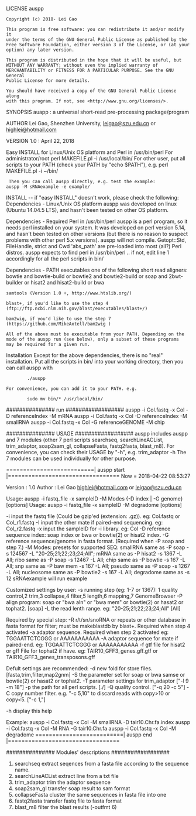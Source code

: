 LICENSE
    auspp

    Copyright (c) 2018- Lei Gao

    This program is free software: you can redistribute it and/or modify it
    under the terms of the GNU General Public License as published by the
    Free Software Foundation, either version 3 of the License, or (at your
    option) any later version.

    This program is distributed in the hope that it will be useful, but
    WITHOUT ANY WARRANTY; without even the implied warranty of
    MERCHANTABILITY or FITNESS FOR A PARTICULAR PURPOSE. See the GNU General
    Public License for more details.

    You should have received a copy of the GNU General Public License along
    with this program. If not, see <http://www.gnu.org/licenses/>.

SYNOPSIS
    auapp : a universal short-read pre-processing package/program

AUTHOR
    Lei Gao, Shenzhen University, leigao@szu.edu.cn or highlei@hotmail.com

VERSION
    1.0 : April 22, 2018

Easy INSTALL for Linux/Unix OS platform and Perl in /usr/bin/perl
     For administrator/root
	perl MAKEFILE.pl -i /usr/local/bin/
     For other user, put all scripts to your PATH (check your PATH by "echo $PATH"), e.g.
	perl MAKEFILE.pl -i ~/bin/

     Then you can call auspp directly, e.g. test the example:
	auspp -M sRNAexample -e example/

INSTALL -- if "easy INSTALL" doesn't work, please check the following:
  Dependencies - Linux/Unix OS platform
     auspp was developed on linux (Ubuntu 14.04.5 LTS), and hasn't been
     tested on other OS platform.

  Dependencies - Required Perl in /usr/bin/perl
    auspp is a perl program, so it needs perl installed on your system. It
    was developed on perl version 5.14, and hasn't been tested on other
    versions (but there is no reason to suspect problems with other perl
    5.x versions). auspp will not compile. Getopt::Std, FileHandle, strict
    and Cwd 'abs_path' are pre-loaded into most (all?) Perl distros. auspp
    expects to find perl in /usr/bin/perl .. if not, edit line 1 
    accordingly for all the perl scripts in bin/

  Dependencies - PATH executables
	one of the following short read aligners:
            bowtie  and bowtie-build
	or  bowtie2 and bowtie2-build
        or  soap    and 2bwt-builder
	or  hisat2  and hisat2-build
	or  bwa

	samtools (Version 1.0 +, http://www.htslib.org/)

	blast+, if you'd like to use the step 4 (ftp://ftp.ncbi.nlm.nih.gov/blast/executables/blast+/)

	bam2wig, if you'd like to use the step 7 (https://github.com/MikeAxtell/bam2wig )

    All of the above must be executable from your PATH. Depending on the
    mode of the auspp run (see below), only a subset of these programs
    may be required for a given run.

  Installation
    Except for the above dependencies, there is no "real" installation. Put
    all the scripts in bin/ into your working directory,  then you can call 
    auspp with

            ./auspp

    For convenience, you can add it to your PATH. e.g.

            sudo mv bin/* /usr/local/bin/


############### run ##################
auspp -i Col.fastq -x Col -D referenceIndex -M mRNA
auspp -i Col.fastq -x Col -D referenceIndex -M smallRNA
auspp -i Col.fastq -x Col -G referenceGENOME -M chip

############### USAGE ##################
auspp includes auspp and 7 modules (other 7 perl scripts searchseq, searchLineACList, trim_adaptor, soap2sam_gl, 
collapseFasta, fastq2fasta, blast_m8). For convenience, you can check their USAGE by "-h", e.g.
            trim_adaptor -h
The 7 modules can be used individually for other purpose.

==========================| auspp  start |=================================
Now = 2018-04-22 08:53:27

Version :   1.0
Author  :   Lei Gao   <highlei@hotmail.com> or <leigao@szu.edu.cn>

Usage:   auspp -i fastq_file -x sampleID -M Modes {-D index | -G genome} [options]
Usage:   auspp -i fastq_file -x sampleID -M degradome [options]

   -i <str>   input the fastq file (Could be gzip'ed (extension: .gz)). eg: Col.fastq or Col_r1.fastq
   -I <str>   input the other mate if paired-end sequencing. eg: Col_r2.fastq
   -x <str>   input the sampleID for -i library. eg: Col
   -D <str>   reference sequence index: soap index or bwa or bowtie(2) or hisat2 index.
   -G <str>   reference sequence/genome in fasta format. (Required when -P soap and step 7.)
   -M <str>   Modes: presets for supported SEQ:
            smallRNA   same as   -P soap -s 124567 -L "20-25;21;22;23;24;All";
            mRNA       same as   -P hisat2 -s 1367 -L All;
            ribo       same as   -P soap -s 12467 -L All;
            chip       same as   -P bowtie -s 167 -L All;
            snp        same as   -P baw mem -s 167 -L All;
            pseudo     same as   -P soap -s 1267 -L All;
            nucleosome same as   -P bowtie2 -s 167 -L All;
            degradome  same as   -s 12
            sRNAexample will run example

   Customized settings by user:
   -s <str>   running step (eg: 1-7 or 1367):
            1 quality control,2 trim,3 collapse,4 filter,5 length,6 mapping,7 GenomeBrowser
   -P <str>   align program: soap or "bwa aln" or "bwa mem" or bowtie(2) or hasat2 or tophat2. [soap]
   -L <str>   the read lenth range. eg: "20-25;21;22;23;24;All" [All]

   Required by special step:
   -R <str>   r/t/sn/snoRNA or repeats or other database in fasta format for filter;
            must be makeblastdb by blast+. Required when step 4 activated
   -a <str>   adaptor sequence. Required when step 2 activated eg: TGGAATTCTCGGG or AAAAAAAAAAA
   -A <str>   adaptor sequence for mate if paired-end. eg: TGGAATTCTCGGG or AAAAAAAAAAA
   -f <str>   gtf file for hisat2 or gff File for tophat2 if have. eg: TAIR10_GFF3_genes.gff.gtf or TAIR10_GFF3_genes_transposons.gff

   Defult settings are recommended:
   -d <str>   new fold for store files. [fasta,trim,filter,map2gnm]
   -S <str>   the parameter set for soap or bwa samse or bowtie(2) or hasat2 or tophat2.
   -T <str>   parameter settings for trim_adaptor ["-l 9 -m 18"]
   -p <str>   the path for all perl scripts. [./]
   -Q <str>   quality control. ["-q 20 -c 5"]
   -C <str>   copy number filter. e.g. "-c 5,10" to discard reads with copy>10 or copy<5. ["-c 1,"]

   -h   display this help

Example:
auspp -i Col.fastq -x Col -M smallRNA -D tair10.Chr.fa.index
auspp -i Col.fastq -x Col -M RNA -G tair10.Chr.fa
auspp -i Col.fastq -x Col -M degradome
==========================| auspp  end   |=================================


############### Modules' descriptions ##################
1. searchseq
   extract seqences from a fasta file according to the sequence name.
2. searchLineACList
   extract line from a txt file
3. trim_adaptor
   trim the adaptor sequence
4. soap2sam_gl
   transfer soap result to sam format
5. collapseFasta
   cluster the same sequences in fasta file into one
6. fastq2fasta
   transfer fastq file to fasta format
7. blast_m8
   filter the blast results (-outfmt 6)

